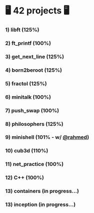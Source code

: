 # :desktop_computer: 42 projects :desktop_computer:

### 1) libft (125%)
### 2) ft_printf (100%)
### 3) get_next_line (125%)
### 4) born2beroot (125%)
### 5) fractol (125%)
### 6) minitalk (100%)
### 7) push_swap (100%)
### 8) philosophers (125%)
### 9) minishell (101% - w/ <a href="https://github.com/rahmed42/" target="_blank">@rahmed</a>)
### 10) cub3d (110%)
### 11) net_practice (100%)
### 12) C++ (100%)
### 13) containers (in progress...)
### 13) inception (in progress...)
